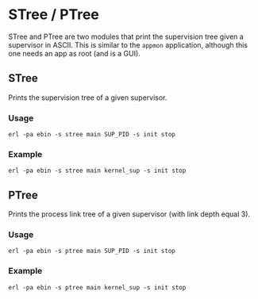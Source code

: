 # STree / PTree

STree and PTree are two modules that print the supervision tree given
a supervisor in ASCII. This is similar to the `appmon` application,
although this one needs an app as root (and is a GUI).

## STree

Prints the supervision tree of a given supervisor.

### Usage

    erl -pa ebin -s stree main SUP_PID -s init stop

### Example

    erl -pa ebin -s stree main kernel_sup -s init stop

## PTree

Prints the process link tree of a given supervisor (with link depth equal 3).

### Usage

    erl -pa ebin -s ptree main SUP_PID -s init stop

### Example

    erl -pa ebin -s ptree main kernel_sup -s init stop
    
